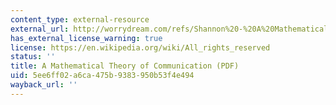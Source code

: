 ```yaml
---
content_type: external-resource
external_url: http://worrydream.com/refs/Shannon%20-%20A%20Mathematical%20Theory%20of%20Communication.pdf
has_external_license_warning: true
license: https://en.wikipedia.org/wiki/All_rights_reserved
status: ''
title: A Mathematical Theory of Communication (PDF)
uid: 5ee6ff02-a6ca-475b-9383-950b53f4e494
wayback_url: ''
---
```


